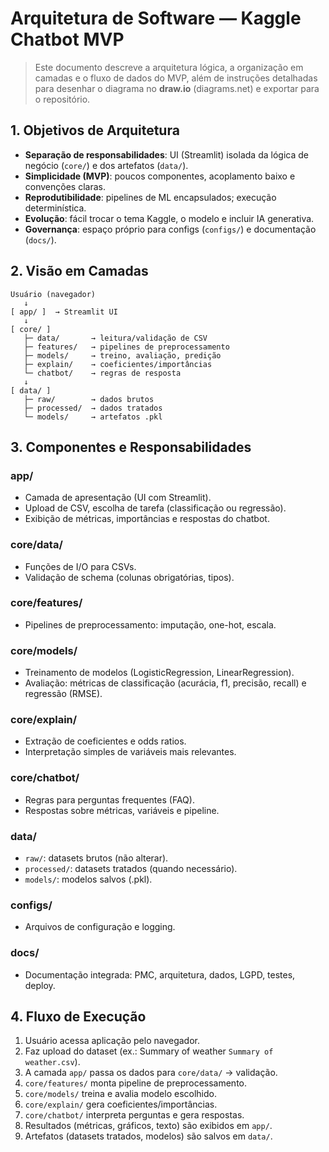 # Arquitetura de Software — Kaggle Chatbot MVP

> Este documento descreve a arquitetura lógica, a organização em camadas e o fluxo de dados do MVP, além de instruções detalhadas para desenhar o diagrama no **draw.io** (diagrams.net) e exportar para o repositório.

## 1. Objetivos de Arquitetura

- **Separação de responsabilidades**: UI (Streamlit) isolada da lógica de negócio (`core/`) e dos artefatos (`data/`).
- **Simplicidade (MVP)**: poucos componentes, acoplamento baixo e convenções claras.
- **Reprodutibilidade**: pipelines de ML encapsulados; execução determinística.
- **Evolução**: fácil trocar o tema Kaggle, o modelo e incluir IA generativa.
- **Governança**: espaço próprio para configs (`configs/`) e documentação (`docs/`).

## 2. Visão em Camadas

```
Usuário (navegador)
   ↓
[ app/ ]  → Streamlit UI
   ↓
[ core/ ]
   ├─ data/       → leitura/validação de CSV
   ├─ features/   → pipelines de preprocessamento
   ├─ models/     → treino, avaliação, predição
   ├─ explain/    → coeficientes/importâncias
   └─ chatbot/    → regras de resposta
   ↓
[ data/ ]
   ├─ raw/        → dados brutos
   ├─ processed/  → dados tratados
   └─ models/     → artefatos .pkl
```

## 3. Componentes e Responsabilidades

### app/
- Camada de apresentação (UI com Streamlit).
- Upload de CSV, escolha de tarefa (classificação ou regressão).
- Exibição de métricas, importâncias e respostas do chatbot.

### core/data/
- Funções de I/O para CSVs.
- Validação de schema (colunas obrigatórias, tipos).

### core/features/
- Pipelines de preprocessamento: imputação, one-hot, escala.

### core/models/
- Treinamento de modelos (LogisticRegression, LinearRegression).
- Avaliação: métricas de classificação (acurácia, f1, precisão, recall) e regressão (RMSE).

### core/explain/
- Extração de coeficientes e odds ratios.
- Interpretação simples de variáveis mais relevantes.

### core/chatbot/
- Regras para perguntas frequentes (FAQ).
- Respostas sobre métricas, variáveis e pipeline.

### data/
- `raw/`: datasets brutos (não alterar).
- `processed/`: datasets tratados (quando necessário).
- `models/`: modelos salvos (.pkl).

### configs/
- Arquivos de configuração e logging.

### docs/
- Documentação integrada: PMC, arquitetura, dados, LGPD, testes, deploy.

## 4. Fluxo de Execução

1. Usuário acessa aplicação pelo navegador.
2. Faz upload do dataset (ex.: Summary of weather `Summary of weather.csv`).
3. A camada `app/` passa os dados para `core/data/` → validação.
4. `core/features/` monta pipeline de preprocessamento.
5. `core/models/` treina e avalia modelo escolhido.
6. `core/explain/` gera coeficientes/importâncias.
7. `core/chatbot/` interpreta perguntas e gera respostas.
8. Resultados (métricas, gráficos, texto) são exibidos em `app/`.
9. Artefatos (datasets tratados, modelos) são salvos em `data/`.

